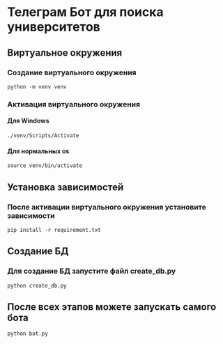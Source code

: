 # Телеграм Бот для поиска университетов
## Виртуальное окружения
### Создание виртуального окружения
```
python -m venv venv
```
### Активация виртуального окружения
#### Для Windows
```
./venv/Scripts/Activate
```
#### Для нормальных os 
```
source venv/bin/activate
```

## Установка зависимостей
### После активации виртуального окружения установите зависимости
```
pip install -r requirement.txt
```

## Создание БД
### Для создание БД запустите файл create_db.py
```
python create_db.py
```


## После всех этапов можете запускать самого бота
```
python bot.py
```
